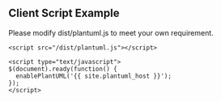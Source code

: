 ## Client Script Example

Please modify dist/plantuml.js to meet your own requirement.

```
<script src="/dist/plantuml.js"></script>

<script type="text/javascript">
$(document).ready(function() {
  enablePlantUML('{{ site.plantuml_host }}');
});
</script>

```

